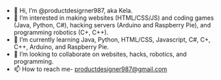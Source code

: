 - 👋 Hi, I’m @productdesigrner987, aka Kela.
- 👀 I’m interested in making websites (HTML/CSS/JS) and coding games (Java, Python, C#), hacking servers (Arduino and Raspberry Pie), and programming robotics (C+, C++).
- 🌱 I’m currently learning Java, Python, HTML/CSS, Javascript, C#, C+, C++, Arduino, and Raspberry Pie.
- 💞️ I’m looking to collaborate on websites, hacks, robotics, and programming.
- 📫 How to reach me- productdesigner987@gmail.com

<!---
productdesigner987/productdesigner987 is a ✨ special ✨ repository because its `README.md` (this file) appears on your GitHub profile.
You can click the Preview link to take a look at your changes.
--->
